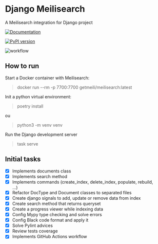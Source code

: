# Django Meilisearch

A Meilisearch integration for Django project

[![Documentation](https://img.shields.io/badge/Documentação-Acessar-blue)](https://lucashcr.github.io/django_meilisearch/)

[![PyPI version](https://badge.fury.io/py/django-meilisearch.svg)](https://badge.fury.io/py/django-meilisearch)

![workflow](https://github.com/Lucashcr/django_meilisearch/actions/workflows/main.yaml/badge.svg)

## How to run

Start a Docker container with Meilisearch:

> docker run --rm -p 7700:7700 getmeili/meilisearch:latest

Init a python virtual environment:

> poetry install

ou

> python3 -m venv venv

Run the Django development server

> task serve

## Initial tasks

- [x] Implements documents class
- [x] Implements search method
- [x] Implements commands (create_index, delete_index, populate, rebuild, ...)
- [x] Refactor DocType and Document classes to separated files
- [x] Create django signals to add, update or remove data from index
- [x] Create search method that returns queryset
- [x] Create a progress viewer while indexing data
- [x] Config Mypy type checking and solve errors
- [x] Config Black code format and apply it
- [x] Solve Pylint advices
- [x] Review tests coverage
- [x] Implements GitHub Actions workflow
